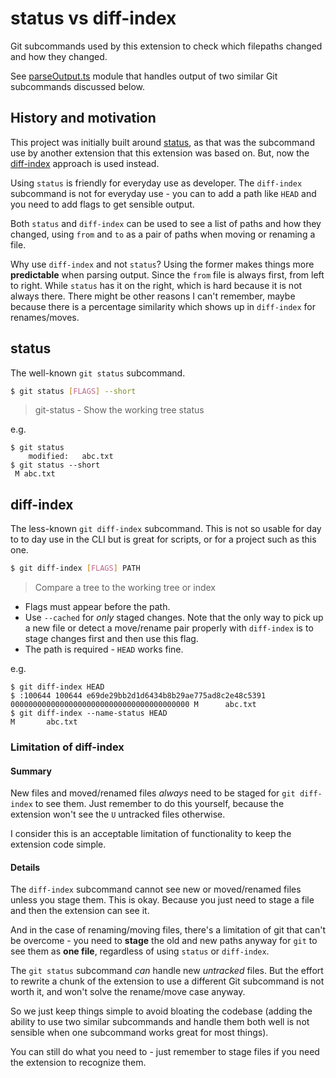 # status vs diff-index

Git subcommands used by this extension to check which filepaths changed and how they changed.

See [parseOutput.ts](/src/git/parseOutput.ts) module that handles output of two similar Git subcommands discussed below.


## History and motivation

This project was initially built around [status](#status), as that was the subcommand use by another extension that this extension was based on. But, now the [diff-index](#diff-index) approach is used instead.

Using `status` is friendly for everyday use as developer. The `diff-index` subcommand is not for everyday use - you can to add a path like `HEAD` and you need to add flags to get sensible output.

Both `status` and `diff-index` can be used to see a list of paths and how they changed, using `from` and `to` as a pair of paths when moving or renaming a file.

Why use `diff-index` and not `status`? Using the former makes things more **predictable** when parsing output. Since the `from` file is always first, from left to right. While `status` has it on the right, which is hard because it is not always there. There might be other reasons I can't remember, maybe because there is a percentage similarity which shows up in `diff-index` for renames/moves.


## status

The well-known `git status` subcommand.

```sh
$ git status [FLAGS] --short
```

> git-status - Show the working tree status

e.g.

```console
$ git status
    modified:   abc.txt
$ git status --short
 M abc.txt
```


## diff-index

The less-known `git diff-index` subcommand. This is not so usable for day to to day use in the CLI but is great for scripts, or for a project such as this one.

```sh
$ git diff-index [FLAGS] PATH
```

> Compare a tree to the working tree or index

- Flags must appear before the path.
- Use `--cached` for _only_ staged changes. Note that the only way to pick up a new file or detect a move/rename pair properly with `diff-index` is to stage changes first and then use this flag.
- The path is required - `HEAD` works fine.

e.g.

```console
$ git diff-index HEAD
$ :100644 100644 e69de29bb2d1d6434b8b29ae775ad8c2e48c5391 0000000000000000000000000000000000000000 M      abc.txt
$ git diff-index --name-status HEAD
M       abc.txt
```

### Limitation of diff-index

#### Summary

New files and moved/renamed files _always_ need to be staged for `git diff-index` to see them. Just remember to do this yourself, because the extension won't see the `U` untracked files otherwise.

I consider this is an acceptable limitation of functionality to keep the extension code simple.

#### Details

The `diff-index` subcommand cannot see new or moved/renamed files unless you stage them. This is okay. Because you just need to stage a file and then the extension can see it.

And in the case of renaming/moving files, there's a limitation of git that can't be overcome - you need to **stage** the old and new paths anyway for `git` to see them as **one file**, regardless of using `status` or `diff-index`.

The `git status` subcommand _can_ handle new _untracked_ files. But the effort to rewrite a chunk of the extension to use a different Git subcommand is not worth it, and won't solve the rename/move case anyway.

So we just keep things simple to avoid bloating the codebase (adding the ability to use two similar subcommands and handle them both well is not sensible when one subcommand works great for most things).

You can still do what you need to - just remember to stage files if you need the extension to recognize them.
